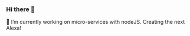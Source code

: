 ### Hi there 👋
🔭 I’m currently working on micro-services with nodeJS. Creating the next Alexa!
<!-- 
- 📫 How to reach me: 
-->
